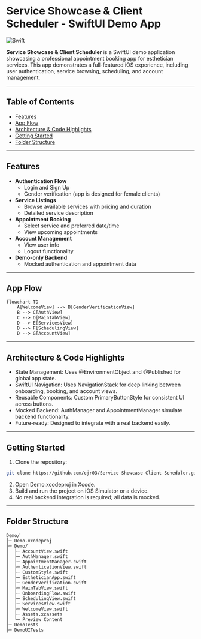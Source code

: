 # Service Showcase & Client Scheduler - SwiftUI Demo App
![Swift](https://img.shields.io/badge/Swift-orange)

**Service Showcase & Client Scheduler** is a SwiftUI demo application showcasing a professional appointment booking app for esthetician services. This app demonstrates a full-featured iOS experience, including user authentication, service browsing, scheduling, and account management.

---

## Table of Contents

- [Features](#Features)
- [App Flow](#App-Flow)
- [Architecture & Code Highlights](#Architecture-&-Code-Highlights)
- [Getting Started](#Getting-Started)
- [Folder Structure](#Folder-Structure)

---

## Features

- **Authentication Flow**
  - Login and Sign Up
  - Gender verification (app is designed for female clients)
- **Service Listings**
  - Browse available services with pricing and duration
  - Detailed service description
- **Appointment Booking**
  - Select service and preferred date/time
  - View upcoming appointments
- **Account Management**
  - View user info
  - Logout functionality
- **Demo-only Backend**
  - Mocked authentication and appointment data

---

## App Flow

```mermaid
flowchart TD
    A[WelcomeView] --> B[GenderVerificationView]
    B --> C[AuthView]
    C --> D[MainTabView]
    D --> E[ServicesView]
    D --> F[SchedulingView]
    D --> G[AccountView]
```

---

## Architecture & Code Highlights

- State Management: Uses @EnvironmentObject and @Published for global app state.
- SwiftUI Navigation: Uses NavigationStack for deep linking between onboarding, booking, and account views.
- Reusable Components: Custom PrimaryButtonStyle for consistent UI across buttons.
- Mocked Backend: AuthManager and AppointmentManager simulate backend functionality.
- Future-ready: Designed to integrate with a real backend easily.

---

## Getting Started
1. Clone the repository:
```bash
git clone https://github.com/cjr03/Service-Showcase-Client-Scheduler.git
```
2. Open Demo.xcodeproj in Xcode.
3. Build and run the project on iOS Simulator or a device.
4. No real backend integration is required; all data is mocked.

---

## Folder Structure
```plaintext
Demo/
├─ Demo.xcodeproj
├─ Demo/               
│  ├─ AccountView.swift
│  ├─ AuthManager.swift
│  ├─ AppointmentManager.swift
│  ├─ AuthenticationView.swift
│  ├─ CustomStyle.swift
│  ├─ EstheticianApp.swift
│  ├─ GenderVerification.swift
│  ├─ MainTabView.swift
│  ├─ OnboardingFlow.swift
│  ├─ SchedulingView.swift
│  ├─ ServicesView.swift
│  ├─ WelcomeView.swift
│  ├─ Assets.xcassets
│  └─ Preview Content
├─ DemoTests
├─ DemoUITests
```
